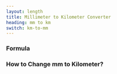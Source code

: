 ```yaml
---
layout: length
title: Millimeter to Kilometer Converter
heading: mm to km
switch: km-to-mm
---
```


<script>
  selectInput[2].selected = true
  selectOutput[8].selected = true
</script>

### Formula
<p id="formula"></p>

### How to Change mm to Kilometer?
